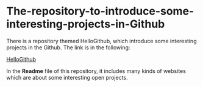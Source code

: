 # The-repository-to-introduce-some-interesting-projects-in-Github

There is a repository themed HelloGithub, which introduce some interesting projects in the Github. The link is in the following:

[HelloGithub](https://github.com/521xueweihan/HelloGitHub)

In the **Readme** file of this repository, it includes many kinds of websites which are about some interesting open projects. 
